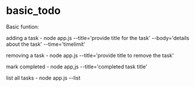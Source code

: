 # basic_todo
Basic funtion:

adding a task - node app.js --title='provide title for the task' --body='details about the task' --time='timelimit'

removing a task - node app.js --title='provide title to remove the task'

mark completed - node app,js --title='completed task title'

list all tasks - node app.js --list
